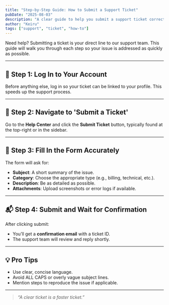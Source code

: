 ```yaml
---
title: "Step-by-Step Guide: How to Submit a Support Ticket"
pubDate: "2025-08-03"
description: "A clear guide to help you submit a support ticket correctly and efficiently."
author: "Keiru"
tags: ["support", "ticket", "how-to"]
---
```


Need help? Submitting a ticket is your direct line to our support team. This guide will walk you through each step so your issue is addressed as quickly as possible.

---

## 📝 Step 1: Log In to Your Account

Before anything else, log in so your ticket can be linked to your profile. This speeds up the support process.

---

## 🧾 Step 2: Navigate to 'Submit a Ticket'

Go to the **Help Center** and click the **Submit Ticket** button, typically found at the top-right or in the sidebar.

---

## 🧠 Step 3: Fill In the Form Accurately

The form will ask for:

- **Subject**: A short summary of the issue.
- **Category**: Choose the appropriate type (e.g., billing, technical, etc.).
- **Description**: Be as detailed as possible.
- **Attachments**: Upload screenshots or error logs if available.

---

## 📬 Step 4: Submit and Wait for Confirmation

After clicking submit:

- You’ll get a **confirmation email** with a ticket ID.
- The support team will review and reply shortly.

---

## 💡 Pro Tips

- Use clear, concise language.
- Avoid ALL CAPS or overly vague subject lines.
- Mention steps to reproduce the issue if applicable.

---

> _“A clear ticket is a faster ticket.”_
